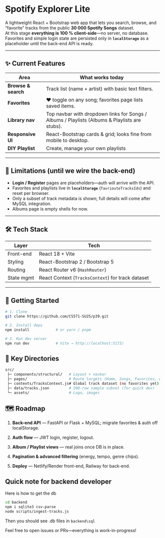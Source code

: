 # Spotify Explorer Lite

A lightweight React + Bootstrap web app that lets you search, browse, and
“favorite” tracks from the public **30 000 Spotify Songs** dataset.  
At this stage **everything is 100 % client-side**—no server, no database.  
Favorites and simple login state are persisted only in **`localStorage`** as a
placeholder until the back-end API is ready.

---

## ✨ Current Features
| Area | What works today |
|------|------------------|
| **Browse & search** | Track list (name + artist) with basic text filters. |
| **Favorites** | ♥ toggle on any song; favorites page lists saved items. |
| **Library nav** | Top navbar with dropdown links for Songs / Albums / Playlists (Albums & Playlists are stubs). |
| **Responsive UI** | React-Bootstrap cards & grid; looks fine from mobile to desktop. |
| **DIY Playlist** | Create, manage your own playlists |

---

## 🚧 Limitations (until we wire the back-end)

* **Login / Register** pages are placeholders—auth will arrive with the API.
* Favorites and playlists live in **`localStorage`** (`favriouteTracksIds`) and reset per browser.
* Only a subset of track metadata is shown; full details will come after MySQL
  integration.
* Albums page is empty shells for now.

---

## 🛠 Tech Stack

| Layer | Tech |
|-------|------|
| Front-end | React 18 + Vite |
| Styling | React-Bootstrap 2 / Bootstrap 5 |
| Routing | React Router v6 (`HashRouter`) |
| State mgmt | React Context (`TracksContext`) for track dataset |

---

## 🚀 Getting Started

```bash
# 1. Clone
git clone https://github.com/CS571-SU25/p39.git

# 2. Install deps
npm install            # or yarn / pnpm

# 3. Run dev server
npm run dev            # Vite → http://localhost:5173/
```

## 📂 Key Directories
```bash
src/
 ├─ components/structural/   # Layout + navbar
 ├─ pages/                   # Route targets (Home, Songs, Favorites, etc.)
 ├─ contexts/TracksContext.js# Global track dataset (no favorites yet)
 ├─ data/tracks.json         # 200-row sample subset (for quick dev)
 └─ assets/                  # Logo, images
```

## 🗺 Roadmap
1. **Back-end API** — FastAPI or Flask + MySQL;
migrate favorites & auth off localStorage.

2. **Auth flow** — JWT login, register, logout.

3. **Album / Playlist views** — real joins once DB is in place.

4. **Pagination & advanced filtering** (energy, tempo, genre chips).

5. **Deploy** — Netlify/Render front-end, Railway for back-end.

## Quick note for backend developer
Here is how to get the db
```bash
cd backend
npm i sqlite3 csv-parse
node scripts/ingest-tracks.js
```
Then you should see .db files in `backend\sql`

Feel free to open issues or PRs—everything is work-in-progress!
